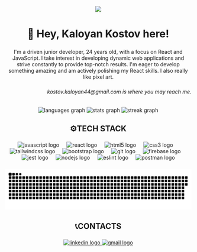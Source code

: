 <div align="center">
  <img src="https://i.ibb.co/xgrY3kN/cover.png" />
</div>

###

<h1 align="center">👋 Hey, Kaloyan Kostov here!</h1>

###

<p align="center">I'm a driven junior developer, 24 years old, with a focus on React and JavaScript. I take interest in developing dynamic web applications and strive constantly to provide top-notch results. I'm eager to develop something amazing and am actively polishing my React skills. I also really like pixel art.</p>

###

<h6 align="right">kostov.kaloyan44@gmail.com is where you may reach me.</h6>

###

<div align="center">
  <img src="https://github-readme-stats.vercel.app/api/top-langs?username=Kaloyan-Kostov&locale=en&hide_title=false&layout=compact&card_width=320&langs_count=5&theme=tokyonight&hide_border=true&order=2" height="150" alt="languages graph" />
  <img src="https://github-readme-stats.vercel.app/api?username=Kaloyan-Kostov&hide_title=false&hide_rank=true&show_icons=true&include_all_commits=true&count_private=true&disable_animations=false&theme=tokyonight&locale=en&hide_border=true&order=1" height="150" alt="stats graph" />
  <img src="https://streak-stats.demolab.com?user=Kaloyan-Kostov&locale=en&mode=daily&theme=tokyonight&hide_border=true&border_radius=5&order=3" height="150" alt="streak graph" />
</div>

###

<h2 align="center">⚙TECH STACK</h2>

###

<div align="center">
  <img src="https://cdn.jsdelivr.net/gh/devicons/devicon/icons/javascript/javascript-original.svg" height="40" alt="javascript logo" />
  <img width="12" />
  <img src="https://cdn.jsdelivr.net/gh/devicons/devicon/icons/react/react-original.svg" height="40" alt="react logo" />
  <img width="12" />
  <img src="https://skillicons.dev/icons?i=html" height="40" alt="html5 logo" />
  <img width="12" />
  <img src="https://skillicons.dev/icons?i=css" height="40" alt="css3 logo" />
  <img width="12" />
  <img src="https://skillicons.dev/icons?i=tailwind" height="40" alt="tailwindcss logo" />
  <img width="12" />
  <img src="https://cdn.jsdelivr.net/gh/devicons/devicon/icons/bootstrap/bootstrap-original.svg" height="40" alt="bootstrap logo" />
  <img width="12" />
  <img src="https://cdn.jsdelivr.net/gh/devicons/devicon/icons/git/git-original.svg" height="40" alt="git logo" />
  <img width="12" />
  <img src="https://cdn.jsdelivr.net/gh/devicons/devicon/icons/firebase/firebase-plain.svg" height="40" alt="firebase logo" />
  <img width="12" />
  <img src="https://cdn.jsdelivr.net/gh/devicons/devicon/icons/jest/jest-plain.svg" height="40" alt="jest logo" />
  <img width="12" />
  <img src="https://cdn.jsdelivr.net/gh/devicons/devicon/icons/nodejs/nodejs-original.svg" height="40" alt="nodejs logo" />
  <img width="12" />
  <img src="https://cdn.jsdelivr.net/gh/devicons/devicon/icons/eslint/eslint-original.svg" height="40" alt="eslint logo" />
  <img width="12" />
  <img src="https://cdn.simpleicons.org/postman/FF6C37" height="40" alt="postman logo" />
</div>

###

<div align="center">
  <img src="https://raw.githubusercontent.com/Kaloyan-Kostov/Kaloyan-Kostov/output/github-contribution-grid-snake-dark.svg" alt="Snake animation" />
</div>

###

<h2 align="center">📞CONTACTS</h2>

###

<div align="center">
 <a href="https://www.linkedin.com/in/kaloyan-kostov-82b04926a/" target="_blank">
    <img src="https://raw.githubusercontent.com/maurodesouza/profile-readme-generator/master/src/assets/icons/social/linkedin/default.svg" width="52" height="40" alt="linkedin logo" />
  </a>
  <a href="https://mail.google.com/mail/u/0/?fs=1&to=kostov.kaloyan44@gmail.com&su=Hello%20there%20%F0%9F%91%8B&body=Feel%20free%20to%20get%20in%20touch%20with%20me!&tf=cm" target="_blank">
    <img src="https://raw.githubusercontent.com/maurodesouza/profile-readme-generator/master/src/assets/icons/social/gmail/default.svg" width="52" height="40" alt="gmail logo" />
  </a>
</div>
